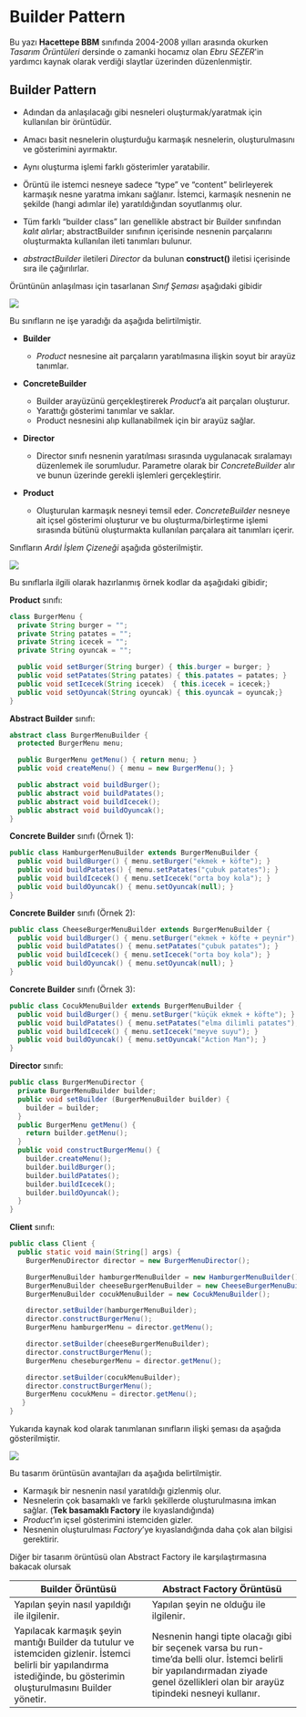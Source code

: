 # Builder Pattern

Bu yazı **Hacettepe BBM** sınıfında 2004-2008 yılları arasında okurken *Tasarım Örüntüleri* dersinde o zamanki hocamız olan *Ebru SEZER*'in yardımcı kaynak olarak verdiği slaytlar üzerinden düzenlenmiştir.

## Builder Pattern

- Adından da anlaşılacağı gibi nesneleri oluşturmak/yaratmak için kullanılan bir örüntüdür.
- Amacı basit nesnelerin oluşturduğu karmaşık nesnelerin, oluşturulmasını ve gösterimini ayırmaktır.
- Aynı oluşturma işlemi farklı gösterimler yaratabilir.
- Örüntü ile istemci nesneye sadece “type” ve “content” belirleyerek karmaşık nesne yaratma imkanı sağlanır. İstemci, karmaşık nesnenin ne şekilde (hangi adımlar ile) yaratıldığından soyutlanmış olur.

- Tüm farklı “builder class” ları genellikle abstract bir Builder sınıfından *kalıt alır*lar; abstractBuilder sınıfının içerisinde nesnenin parçalarını oluşturmakta kullanılan ileti tanımları bulunur.
- *abstractBuilder* iletileri *Director* da bulunan **construct()** iletisi içerisinde sıra ile çağırılırlar. 

Örüntünün anlaşılması için tasarlanan *Sınıf Şeması* aşağıdaki gibidir

![](./assets/screenshots/1.png)

Bu sınıfların ne işe yaradığı da aşağıda belirtilmiştir.

- **Builder**  
  - *Product* nesnesine ait parçaların yaratılmasına ilişkin soyut bir arayüz tanımlar.

- **ConcreteBuilder**  
  - Builder arayüzünü gerçekleştirerek *Product*’a ait parçaları oluşturur.
  - Yarattığı gösterimi tanımlar ve saklar.
  - Product nesnesini alıp kullanabilmek için bir arayüz sağlar.

- **Director**  
  - Director sınıfı nesnenin yaratılması sırasında uygulanacak sıralamayı düzenlemek ile sorumludur. Parametre olarak bir *ConcreteBuilder* alır ve bunun üzerinde gerekli işlemleri gerçekleştirir.

- **Product**  
  - Oluşturulan karmaşık nesneyi temsil eder. *ConcreteBuilder* nesneye ait içsel gösterimi oluşturur ve bu oluşturma/birleştirme işlemi sırasında bütünü oluşturmakta kullanılan parçalara ait tanımları içerir.

Sınıfların *Ardıl İşlem Çizeneği* aşağıda gösterilmiştir.

![](./assets/screenshots/2.png)

Bu sınıflarla ilgili olarak hazırlanmış örnek kodlar da aşağıdaki gibidir;

**Product** sınıfı:
```java
class BurgerMenu {
  private String burger = "";
  private String patates = "";
  private String icecek = "";
  private String oyuncak = "";

  public void setBurger(String burger) { this.burger = burger; }
  public void setPatates(String patates) { this.patates = patates; }
  public void setIcecek(String icecek)  { this.icecek = icecek;}
  public void setOyuncak(String oyuncak) { this.oyuncak = oyuncak;}
}
```

**Abstract Builder** sınıfı:
```java
abstract class BurgerMenuBuilder {
  protected BurgerMenu menu;

  public BurgerMenu getMenu() { return menu; }
  public void createMenu() { menu = new BurgerMenu(); }

  public abstract void buildBurger();
  public abstract void buildPatates();
  public abstract void buildIcecek();
  public abstract void buildOyuncak();
}
```

**Concrete Builder** sınıfı (Örnek 1):
```java
public class HamburgerMenuBuilder extends BurgerMenuBuilder {
  public void buildBurger() { menu.setBurger("ekmek + köfte"); }
  public void buildPatates() { menu.setPatates("çubuk patates"); }
  public void buildIcecek() { menu.setIcecek("orta boy kola"); }
  public void buildOyuncak() { menu.setOyuncak(null); }
}
```

**Concrete Builder** sınıfı (Örnek 2):
```java
public class CheeseBurgerMenuBuilder extends BurgerMenuBuilder {
  public void buildBurger() { menu.setBurger("ekmek + köfte + peynir"); }
  public void buildPatates() { menu.setPatates("çubuk patates"); }
  public void buildIcecek() { menu.setIcecek("orta boy kola"); }
  public void buildOyuncak() { menu.setOyuncak(null); }
}
```

**Concrete Builder** sınıfı (Örnek 3):
```java
public class CocukMenuBuilder extends BurgerMenuBuilder {
  public void buildBurger() { menu.setBurger("küçük ekmek + köfte"); }
  public void buildPatates() { menu.setPatates("elma dilimli patates"); }
  public void buildIcecek() { menu.setIcecek("meyve suyu"); }
  public void buildOyuncak() { menu.setOyuncak("Action Man"); }
}
```

**Director** sınıfı:
```java
public class BurgerMenuDirector {
  private BurgerMenuBuilder builder;
  public void setBuilder (BurgerMenuBuilder builder) { 
    builder = builder; 
  }
  public BurgerMenu getMenu() { 
    return builder.getMenu(); 
  }
  public void constructBurgerMenu() {
    builder.createMenu();
    builder.buildBurger();
    builder.buildPatates();
    builder.buildIcecek();
    builder.buildOyuncak();
  }
}
```

**Client** sınıfı:
```java
public class Client {
  public static void main(String[] args) {
    BurgerMenuDirector director = new BurgerMenuDirector();

    BurgerMenuBuilder hamburgerMenuBuilder = new HamburgerMenuBuilder();
    BurgerMenuBuilder cheeseBurgerMenuBuilder = new CheeseBurgerMenuBuilder();
    BurgerMenuBuilder cocukMenuBuilder = new CocukMenuBuilder();

    director.setBuilder(hamburgerMenuBuilder);
    director.constructBurgerMenu();
    BurgerMenu hamburgerMenu = director.getMenu();

    director.setBuilder(cheeseBurgerMenuBuilder);
    director.constructBurgerMenu();
    BurgerMenu cheseburgerMenu = director.getMenu();

    director.setBuilder(cocukMenuBuilder);
    director.constructBurgerMenu();
    BurgerMenu cocukMenu = director.getMenu();
   }
}
```
Yukarıda kaynak kod olarak tanımlanan sınıfların ilişki şeması da aşağıda gösterilmiştir.

![](./assets/screenshots/3.png)

Bu tasarım örüntüsün avantajları da aşağıda belirtilmiştir.

- Karmaşık bir nesnenin nasıl yaratıldığı gizlenmiş olur.
- Nesnelerin çok basamaklı ve farklı şekillerde oluşturulmasına imkan sağlar. (**Tek basamaklı Factory** ile kıyaslandığında)
- *Product*’ın içsel gösterimini istemciden gizler.
- Nesnenin oluşturulması *Factory*’ye kıyaslandığında daha çok alan bilgisi gerektirir.

Diğer bir tasarım örüntüsü olan Abstract Factory ile karşılaştırmasına bakacak olursak

| Builder Örüntüsü      | Abstract Factory Örüntüsü |
| ----------- | ----------- |
| Yapılan şeyin nasıl yapıldığı ile ilgilenir.| Yapılan şeyin ne olduğu ile ilgilenir.|
| Yapılacak karmaşık şeyin mantığı Builder da tutulur ve istemciden gizlenir. İstemci  belirli bir yapılandırma istediğinde, bu gösterimin oluşturulmasını Builder yönetir.| Nesnenin hangi tipte olacağı gibi bir seçenek varsa bu run-time’da belli olur. İstemci belirli bir yapılandırmadan ziyade genel özellikleri olan bir arayüz tipindeki nesneyi kullanır. |